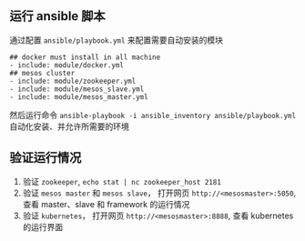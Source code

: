 ## 运行 ansible 脚本

通过配置 `ansible/playbook.yml` 来配置需要自动安装的模块

~~~~~~
## docker must install in all machine
- include: module/docker.yml
## mesos cluster
- include: module/zookeeper.yml
- include: module/mesos_slave.yml
- include: module/mesos_master.yml
~~~~~~

然后运行命令 `ansible-playbook -i ansible_inventory ansible/playbook.yml` 自动化安装、并允许所需要的环境


## 验证运行情况 ##

1. 验证 `zookeeper`, `echo stat | nc zookeeper_host 2181`
2. 验证 `mesos master` 和 `mesos slave`， 打开网页 `http://<mesosmaster>:5050`, 查看 master、slave 和 framework 的运行情况
3. 验证 `kubernetes`， 打开网页 `http://<mesosmaster>:8888`, 查看 kubernetes 的运行界面
